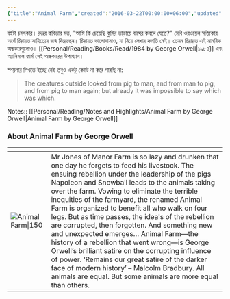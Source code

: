 ```yaml
---
{"title":"Animal Farm","created":"2016-03-22T00:00:00+06:00","updated":"2023-01-19T16:32:57+06:00","read_at":["2016-08-07T00:00:00+06:00"],"read_count":1,"authors":["George Orwell"],"isbn10":1443411078,"status":"Read","rating":5,"reviewed":true,"dg-publish":true,"cover":"https://images-na.ssl-images-amazon.com/images/S/compressed.photo.goodreads.com/books/1325861570i/170448.jpg","dg-metatags":{"og:image":"https://images-na.ssl-images-amazon.com/images/S/compressed.photo.goodreads.com/books/1325861570i/170448.jpg"},"permalink":"/personal/reading/books/read/animal-farm-by-george-orwell/","metatags":{"og:image":"https://images-na.ssl-images-amazon.com/images/S/compressed.photo.goodreads.com/books/1325861570i/170448.jpg"},"dgPassFrontmatter":true}
---
```


বইটা চমৎকার। রুদ্রর কবিতার মত, "আমি কি চেয়েছি কুমির তাড়ায়ে বাঘের কবলে যেতে?" মেবি ওরওয়েল সত্যিকার অর্থে চিরায়ত সাহিত্যের জন্ম দিয়েছেন। চিরায়ত ভালোবাসাও, যা নিয়ে লেখার কমতি নেই। তেমন চিরায়ত এই মানবিক অন্ধকারগুলোও। [[Personal/Reading/Books/Read/1984 by George Orwell\|১৯৮৪]] এবং অ্যানিমাল ফার্ম সেই অন্ধকারের উপাখ্যান।  
  
স্পয়লার লিখতে ইচ্ছে নেই তবুও একটু ক্যোট না করে পারছি না:

> The creatures outside looked from pig to man, and from man to pig, and from pig to man again; but already it was impossible to say which was which.

Notes:: [[Personal/Reading/Notes and Highlights/Animal Farm by George Orwell\|Animal Farm by George Orwell]]

### About Animal Farm by George Orwell
| <!-- -->    | <!-- -->    |
|-------------|-------------|
| ![Animal Farm\|150](https://images-na.ssl-images-amazon.com/images/S/compressed.photo.goodreads.com/books/1325861570i/170448.jpg)         | Mr Jones of Manor Farm is so lazy and drunken that one day he forgets to feed his livestock. The ensuing rebellion under the leadership of the pigs Napoleon and Snowball leads to the animals taking over the farm. Vowing to eliminate the terrible inequities of the farmyard, the renamed Animal Farm is organized to benefit all who walk on four legs. But as time passes, the ideals of the rebellion are corrupted, then forgotten. And something new and unexpected emerges… Animal Farm—the history of a rebellion that went wrong—is George Orwell’s brilliant satire on the corrupting influence of power. ‘Remains our great satire of the darker face of modern history’ – Malcolm Bradbury. All animals are equal. But some animals are more equal than others.         |

